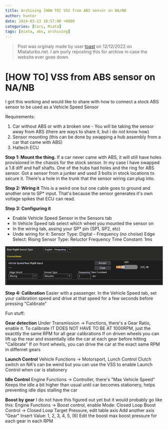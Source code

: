 ```yaml
---
title: Archiving [HOW TO] VSS from ABS sensor on NA/NB
author: hunter
date: 2024-03-23 18:57:00 +0800
categories: [Cars, Miata]
tags: [miata, abs, archiving]
---
```

> Post was orginaly made by user [toast](https://www.miataturbo.net/members/toast-46191/) on 12/12/2022 on Miataturbo.net. I am purly reposting this for archive in case the website ever goes down.

# [HOW TO] VSS from ABS sensor on NA/NB

I got this working and would like to share with how to connect a stock ABS sensor to be used as a Vehicle Speed Sensor

Requirements:
1. Car without ABS or with a broken one - You will be taking the sensor away from ABS (there are ways to share it, but i do not know how)
2. Sensor mounting (this can be done by swapping a hub assembly from a car that came with ABS)
3. Haltech ECU


**Step 1: Mount the thing.**
If a car never came with ABS, it will still have holes provisioned in the chassis for the stock sensor. In my case I have swapped a 1.8 diff and half shafts. One of the hubs had holes and the ring for ABS sensor. Got a sensor from a junker and used 3 bolts in stock locations to secure it. There's a hole in the trunk that the sensor wiring can plug into.

**Step 2: Wiring it**
This is a weird one but one cable goes to ground and another one to SP* input. That's because the sensor generates it's own voltage spikes that ECU can read.

**Step 3: Configuring it**
- Enable Vehicle Speed Sensor in the Sensors tab
- In Vehicle Speed tab select which wheel you mounted the sensor on
- In the wiring tab, assing your SP* pin (SP1, SP2, etc)
- Unde wiring for it:
Sensor Type: Digital - Frequency (no choise)
Edge Select: Rising
Sensor Type: Reluctor
Frequency Time Constant: 1ms

![photo of settings inside Haltech NSP Software](https://raw.githubusercontent.com/HunterCustom/HunterCustom.github.io/master/assets/img/image_2024-03-23_221953358.png)

**Step 4: Calibration**
Easier with a passenger. In the Vehicle Speed tab, set your calibration speed and drive at that speed for a few seconds before pressing "Calibrate"

Fun stuff:

**Gear detection**
Under Transmission -> Functions, there's a Gear Ratio, enable it.
To calibrate IT DOES NOT HAVE TO BE AT 1000RPM, just the exacttly the same RPM for all gear calibrations
If on driven wheels you can lift up the rear and essentially idle the car at each gear before hitting "Calibrate"
If on front wheels, you can drive the car at the exact same RPM in differnet gears

**Launch Control**
Vehicle Functions -> Motorsport, Lunch Control
Clutch switch on NA's can be weird but you can use the VSS to enable Launch Control when car is stationery

**Idle Control**
Engine Functions -> Controller, there's "Max Vehicle Speed"
Keeps the idle a bit higher than usual until car becomes stationery, helps preventing idle dips stalling the car

**Boost by gear**
I do not have this figured out yet but it would probably go like this:
Engine Functions -> Boost control, enable
Mode: Closed Loop
Boost Control -> Closed Loop Target Pressure, edit table axis
Add another axis "Gear"
Insert Value: 1, 2, 3, 4, 5, (6)
Edit the boost max boost pressure for each gear in each RPM
